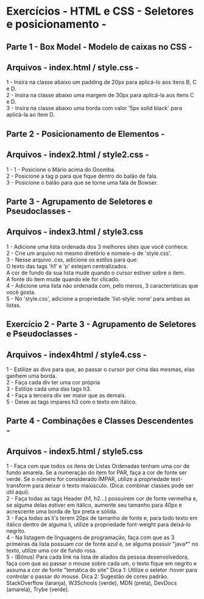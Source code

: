 # Exercícios - HTML e CSS - Seletores e posicionamento -

## Parte 1 - Box Model - Modelo de caixas no CSS - 
## Arquivos - index.html / style.css -

1 - Insira na classe abaixo um padding de 20px para aplicá-lo aos itens B, C e D.\
2 - Insira na classe abaixo uma margem de 30px para aplicá-la aos itens C e D.\
3 - Insira na classe abaixo uma borda com valor '5px solid black' para aplicá-la ao item D.

## Parte 2 - Posicionamento de Elementos -
## Arquivos - index2.html / style2.css -

1 - 1 - Posicione o Mário acima do Goomba.\
2 - Posicione a tag p para que fique dentro do balão de fala.\
3 - Posicione o balão para que se torne uma fala de Bowser.

## Parte 3 - Agrupamento de Seletores e Pseudoclasses -
## Arquivos - index3.html / style3.css

1 - Adicione uma lista ordenada dos 3 melhores sites que você conhece.\
2 - Crie um arquivo no mesmo diretório e nomeie-o de 'style.css'.\
3 - Nesse arquivo .css, adicione os estilos para que:\
O texto das tags 'h1' e 'p' estejam centralizados.\
A cor de fundo da sua lista mude quando o cursor estiver sobre o item.\
A fonte do item mude quando ele for clicado.\
4 - Adicione uma lista não ordenada com, pelo menos, 3 características que você gosta.\
5 - No 'style.css', adicione a propriedade 'list-style: none' para ambas as listas.

## Exercício 2 - Parte 3 - Agrupamento de Seletores e Pseudoclasses -
## Arquivos - index4html / style4.css - 

1 - Estilize as divs para que, ao passar o cursor por cima das mesmas, elas ganhem uma borda.\
2 - Faça cada div ter uma cor própria\
3 - Estilize cada uma das tags h3.\
4 - Faça a terceira div ser maior que as demais.\
5 - Deixe as tags ímpares h3 com o texto em itálico.

## Parte 4 - Combinações e Classes Descendentes -
## Arquivos - index5.html / style5.css

1 - Faça com que todos os itens de Listas Ordenadas tenham uma cor de fundo amarela. Se a numeração do item for PAR, faça a cor de fonte ser verde. Se o número for considerado ÍMPAR, utilize a propriedade text-transform para deixar o texto maiúsculo. (Dica: combinar classes pode ser útil aqui).\
2 - Faça todas as tags Header (h1, h2...) possuírem cor de fonte vermelha e, se alguma delas estiver em itálico, aumente seu tamanho para 40px e acrescente uma borda de 1px preta e sólida.\
3 - Faça todas as li's terem 20px de tamanho de fonte e, para todo texto em itálico dentro de alguma li, utilize a propriedade font-weight para deixá-lo negrito.\
4 - Na listagem de linguagens de programação, faça com que as 3 primeiras da lista possuam cor de fonte azul e, se alguma possuir "java*" no texto, utilize uma cor de fundo rosa.\
5 - (Bônus) Para cada link na lista de aliados da pessoa desenvolvedora, faça com que ao passar o mouse sobre cada um, o texto fique em negrito e assuma a cor de fonte "temática do site"
Dica 1: Utilize o seletor :hover para controlar o passar do mouse.
Dica 2: Sugestão de cores padrão. StackOverflow (laranja), W3Schools (verde), MDN (preta), DevDocs (amarela), Trybe (verde).




